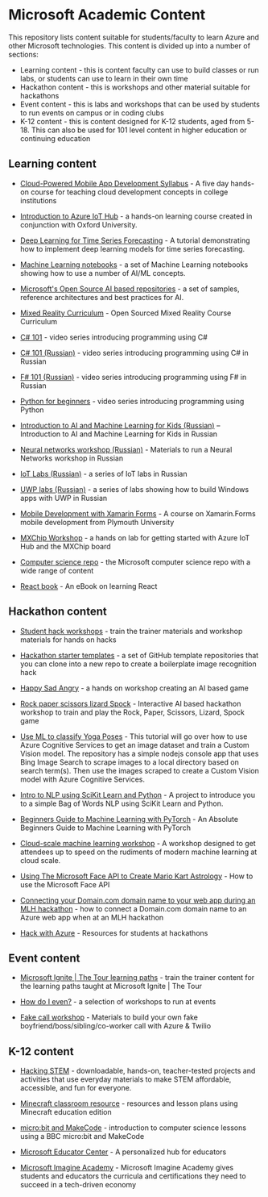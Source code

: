 # Microsoft Academic Content

This repository lists content suitable for students/faculty to learn Azure and other Microsoft technologies. This content is divided up into a number of sections:

* Learning content - this is content faculty can use to build classes or run labs, or students can use to learn in their own time
* Hackathon content - this is workshops and other material suitable for hackathons
* Event content - this is labs and workshops that can be used by students to run events on campus or in coding clubs
* K-12 content - this is content designed for K-12 students, aged from 5-18. This can also be used for 101 level content in higher education or continuing education

## Learning content

* [Cloud-Powered Mobile App Development Syllabus](https://github.com/toolboc/Cloud-Powered-Mobile-App-Development-Curriculum) - A five day hands-on course for teaching cloud development concepts in college institutions

* [Introduction to Azure IoT Hub](https://docs.microsoft.com/en-us/learn/modules/introduction-to-iot-hub/?WT.mc_id=educationcontent-general-jabenn) - a hands-on learning course created in conjunction with Oxford University.

* [Deep Learning for Time Series Forecasting](https://github.com/Azure/DeepLearningForTimeSeriesForecasting) - A tutorial demonstrating how to implement deep learning models for time series forecasting.

* [Machine Learning notebooks](https://github.com/Azure/MachineLearningNotebooks/tree/master/how-to-use-azureml/automated-machine-learning) - a set of Machine Learning notebooks showing how to use a number of AI/ML concepts.

* [Microsoft's Open Source AI based repositories](https://github.com/microsoft/ai) - a set of samples, reference architectures and best practices for AI.

* [Mixed Reality Curriculum](https://github.com/Yonet/AzureMixedRealityDocs) - Open Sourced Mixed Reality Course Curriculum

* [C# 101](https://channel9.msdn.com/Series/CSharp-101/?WT.mc_id=educationcontent-general-jabenn) - video series introducing programming using C#

* [C# 101 (Russian)](https://www.youtube.com/playlist?list=PL6XUtJhtlpPM3mTfgYBY5Zql4b4szL4KP) - video series introducing programming using C# in Russian

* [F# 101 (Russian)](https://channel9.msdn.com/Series/Exciting-introduction-to-functional-programming-in-F-rus) - video series introducing programming using F# in Russian

* [Python for beginners](https://channel9.msdn.com/Series/Intro-to-Python-Development) - video series introducing programming using Python

* [Introduction to AI and Machine Learning for Kids (Russian)](https://www.youtube.com/playlist?list=PL6XUtJhtlpPOJu1OTwZ4I7xmnoyqQ_BFR) – Introduction to AI and Machine Learning for Kids in Russian

* [Neural networks workshop (Russian)](https://github.com/shwars/NeuroWorkshop) - Materials to run a Neural Networks workshop in Russian

* [IoT Labs (Russian)](https://github.com/evangelism/IoTSchool) - a series of IoT labs in Russian

* [UWP labs (Russian)](https://github.com/evangelism/Win10UWPCourse) - a series of labs showing how to build Windows apps with UWP in Russian

* [Mobile Development with Xamarin Forms](https://github.com/UniversityOfPlymouthComputing/MobileDev-XamarinForms) - A course on Xamarin.Forms mobile development from Plymouth University

* [MXChip Workshop](https://github.com/jimbobbennett/MXChip-Workshop) - a hands on lab for getting started with Azure IoT Hub and the MXChip board

* [Computer science repo](https://github.com/microsoft/computerscience) - the Microsoft computer science repo with a wide range of content

* [React book](https://softchris.github.io/books/react/) - An eBook on learning React



## Hackathon content

* [Student hack workshops](https://github.com/microsoft/computerscience/tree/master/Events%20and%20Hacks/Student%20Hacks) - train the trainer materials and workshop materials for hands on hacks

* [Hackathon starter templates](https://gist.github.com/jimbobbennett/5fba488e0722f089b306f83695b2e365) - a set of GitHub template repositories that you can clone into a new repo to create a boilerplate image recognition hack

* [Happy Sad Angry](https://github.com/jimbobbennett/HappySadAngryWorkshop) - a hands on workshop creating an AI based game

* [Rock paper scissors lizard Spock](https://gist.github.com/berndverst/adfabadabd7838a39dca124931350786) - Interactive AI based hackathon workshop to train and play the Rock, Paper, Scissors, Lizard, Spock game

* [Use ML to classify Yoga Poses](https://github.com/cassieview/Use-ML-To-Classify-Yoga-Poses) - This tutorial will go over how to use Azure Cognitive Services to get an image dataset and train a Custom Vision model. The repository has a simple nodejs console app that uses Bing Image Search to scrape images to a local directory based on search term(s). Then use the images scraped to create a Custom Vision model with Azure Cognitive Services.

* [Intro to NLP using SciKit Learn and Python](https://github.com/cassieview/intro-nlp-wine-reviews) - A project to introduce you to a simple Bag of Words NLP using SciKit Learn and Python.

* [Beginners Guide to Machine Learning with PyTorch](https://github.com/sethjuarez/pytorchintro) - An Absolute Beginners Guide to Machine Learning with PyTorch

* [Cloud-scale machine learning workshop](https://github.com/cloudscaleml) - A workshop designed to get attendees up to speed on the rudiments of modern machine learning at cloud scale.

* [Using The Microsoft Face API to Create Mario Kart Astrology](https://dev.to/azure/using-the-microsoft-face-api-to-create-mario-kart-astrology-3hap) - How to use the Microsoft Face API

* [Connecting your Domain.com domain name to your web app during an MLH hackathon](https://dev.to/azure/connecting-your-domain-com-domain-name-to-your-web-app-during-an-mlh-hackathon-287o) - how to connect a Domain.com domain name to an Azure web app when at an MLH hackathon

* [Hack with Azure](https://github.com/microsoft/hackwithazure) - Resources for students at hackathons

## Event content

* [Microsoft Ignite | The Tour learning paths](https://github.com/microsoft/ignite-learning-paths-training) - train the trainer content for the learning paths taught at Microsoft Ignite | The Tour

* [How do I even?](https://www.howdoieven.dev) - a selection of workshops to run at events

* [Fake call workshop](https://github.com/ChloeCodesThings/FakeCallWorkshop) - Materials to build your own fake boyfriend/boss/sibling/co-worker call with Azure & Twilio

## K-12 content

* [Hacking STEM](https://www.microsoft.com/en-us/education/education-workshop/activity-library.aspx?WT.mc_id=educationcontent-general-jabenn) - downloadable, hands-on, teacher-tested projects and activities that use everyday materials to make STEM affordable, accessible, and fun for everyone.

* [Minecraft classroom resource](https://education.minecraft.net/class-resources/lessons/) - resources and lesson plans using Minecraft education edition

* [micro:bit and MakeCode](https://makecode.microbit.org/lessons/) - introduction to computer science lessons using a BBC micro:bit and MakeCode

* [Microsoft Educator Center](https://education.microsoft.com/en-us) - A personalized hub for educators

* [Microsoft Imagine Academy](https://www.microsoft.com/en-us/education/imagine-academy/default.aspx) - Microsoft Imagine Academy gives students and educators the curricula and certifications they need to succeed in a tech-driven economy

